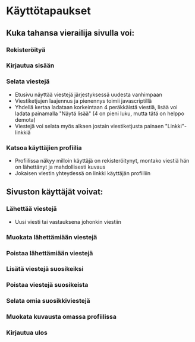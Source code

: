# Käyttötapaukset

## Kuka tahansa vierailija sivulla voi:

### Rekisteröityä

### Kirjautua sisään

### Selata viestejä

* Etusivu näyttää viestejä järjestyksessä uudesta vanhimpaan
* Viestiketjujen laajennus ja pienennys toimii javascriptillä
* Yhdellä kertaa ladataan korkeintaan 4 peräkkäistä viestiä, lisää voi ladata painamalla "Näytä lisää" (4 on pieni luku, mutta tätä on helppo demota)
* Viestejä voi selata myös alkaen jostain viestiketjusta painaen "Linkki"-linkkiä

### Katsoa käyttäjien profiilia

* Profiilissa näkyy milloin käyttäjä on rekisteröitynyt, montako viestiä hän on lähettänyt ja mahdollisesti kuvaus
* Jokaisen viestin yhteydessä on linkki käyttäjän profiiliin

## Sivuston käyttäjät voivat:

### Lähettää viestejä

* Uusi viesti tai vastauksena johonkin viestiin

### Muokata lähettämiään viestejä

### Poistaa lähettämiään viestejä

### Lisätä viestejä suosikeiksi

### Poistaa viestejä suosikeista

### Selata omia suosikkiviestejä

### Muokata kuvausta omassa profiilissa

### Kirjautua ulos